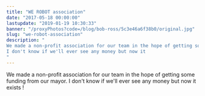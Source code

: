 ```yaml
---
title: "WE ROBOT association"
date: "2017-05-18 00:00:00"
lastupdate: "2019-01-19 10:30:33"
banner: "/proxyPhotos?code=/blog/bob-ross/5c3e46a6f38b0/original.jpg"
slug: "we-robot-association"
description: " 
We made a non-profit association for our team in the hope of getting some funding from our mayor.
I don't know if we'll ever see any money but now it 
"
---
```

We made a non-profit association for our team in the hope of getting some funding from our mayor.
I don't know if we'll ever see any money but now it exists !
    
